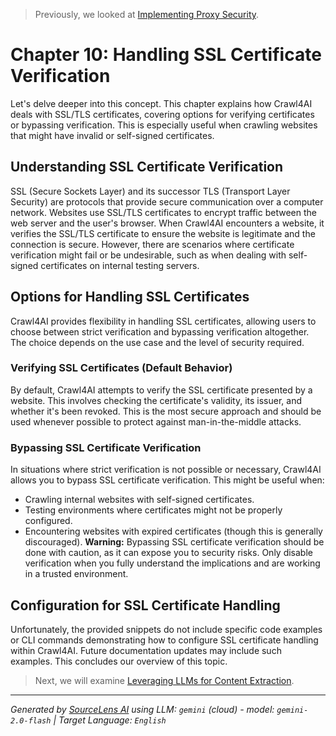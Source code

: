 > Previously, we looked at [Implementing Proxy Security](09_implementing-proxy-security.md).

# Chapter 10: Handling SSL Certificate Verification
Let's delve deeper into this concept. This chapter explains how Crawl4AI deals with SSL/TLS certificates, covering options for verifying certificates or bypassing verification. This is especially useful when crawling websites that might have invalid or self-signed certificates.
## Understanding SSL Certificate Verification
SSL (Secure Sockets Layer) and its successor TLS (Transport Layer Security) are protocols that provide secure communication over a computer network. Websites use SSL/TLS certificates to encrypt traffic between the web server and the user's browser. When Crawl4AI encounters a website, it verifies the SSL/TLS certificate to ensure the website is legitimate and the connection is secure. However, there are scenarios where certificate verification might fail or be undesirable, such as when dealing with self-signed certificates on internal testing servers.
## Options for Handling SSL Certificates
Crawl4AI provides flexibility in handling SSL certificates, allowing users to choose between strict verification and bypassing verification altogether. The choice depends on the use case and the level of security required.
### Verifying SSL Certificates (Default Behavior)
By default, Crawl4AI attempts to verify the SSL certificate presented by a website. This involves checking the certificate's validity, its issuer, and whether it's been revoked. This is the most secure approach and should be used whenever possible to protect against man-in-the-middle attacks.
### Bypassing SSL Certificate Verification
In situations where strict verification is not possible or necessary, Crawl4AI allows you to bypass SSL certificate verification. This might be useful when:
*   Crawling internal websites with self-signed certificates.
*   Testing environments where certificates might not be properly configured.
*   Encountering websites with expired certificates (though this is generally discouraged).
**Warning:** Bypassing SSL certificate verification should be done with caution, as it can expose you to security risks. Only disable verification when you fully understand the implications and are working in a trusted environment.
## Configuration for SSL Certificate Handling
Unfortunately, the provided snippets do not include specific code examples or CLI commands demonstrating how to configure SSL certificate handling within Crawl4AI. Future documentation updates may include such examples.
This concludes our overview of this topic.

> Next, we will examine [Leveraging LLMs for Content Extraction](11_leveraging-llms-for-content-extraction.md).


---

*Generated by [SourceLens AI](https://github.com/openXFlow/sourceLensAI) using LLM: `gemini` (cloud) - model: `gemini-2.0-flash` | Target Language: `English`*